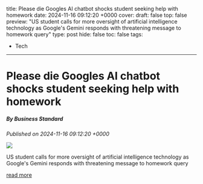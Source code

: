 title: Please die Googles AI chatbot shocks student seeking help with homework
date: 2024-11-16 09:12:20 +0000
cover: 
draft: false
top: false
preview: "US student calls for more oversight of artificial intelligence technology as Google's Gemini responds with threatening message to homework query"
type: post
hide: false
toc: false
tags:
  - Tech
---

# Please die Googles AI chatbot shocks student seeking help with homework
##### By Business Standard
_Published on 2024-11-16 09:12:20 +0000_

![](https://bsmedia.business-standard.com/_media/bs/img/article/2024-10/08/thumb/featurecrop/600X300/1728377614-3554.JPG)

US student calls for more oversight of artificial intelligence technology as Google's Gemini responds with threatening message to homework query

[read more](https://www.business-standard.com/technology/tech-news/please-die-google-s-ai-chatbot-shocks-student-seeking-help-with-homework-124111600448_1.html)
